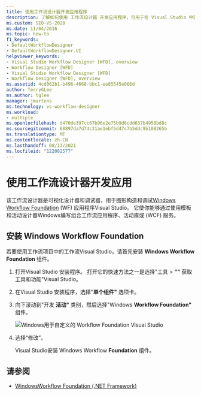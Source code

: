 ```yaml
---
title: 使用工作流设计器开发应用程序
description: 了解如何使用 工作流设计器 开发应用程序，可用于在 Visual Studio 中图形构造和调试 WF Visual Studio。
ms.custom: SEO-VS-2020
ms.date: 11/04/2016
ms.topic: how-to
f1_keywords:
- DefaultWorkflowDesigner
- DefaultWorkflowDesigner.UI
helpviewer_keywords:
- Visual Studio Workflow Designer [WFD], overview
- Workflow Designer [WFD]
- Visual Studio Workflow Designer [WFD]
- Workflow Designer [WFD], overview
ms.assetid: 4cd062b1-b496-4668-bbc1-ee85545e066d
author: TerryGLee
ms.author: tglee
manager: jmartens
ms.technology: vs-workflow-designer
ms.workload:
- multiple
ms.openlocfilehash: d470de397cc67b96e2e75b9d6cdd637b4958bd8c
ms.sourcegitcommit: 68897da7d74c31ae1ebf5d47c7b5ddc9b108265b
ms.translationtype: MT
ms.contentlocale: zh-CN
ms.lasthandoff: 08/13/2021
ms.locfileid: "122082577"
---
```

# <a name="develop-apps-with-the-workflow-designer"></a>使用工作流设计器开发应用

该工作流设计器是可视化设计器和调试器，用于图形构造和调试[Windows Workflow Foundation](/dotnet/framework/windows-workflow-foundation/index) (WF) 应用程序Visual Studio。 它使你能够通过使用模板和活动设计器Windows编写组合工作流应用程序、活动库或 (WCF) 服务。

## <a name="install-windows-workflow-foundation"></a>安装 Windows Workflow Foundation

若要使用工作流项目中的工作流Visual Studio，请首先安装 **Windows Workflow Foundation** 组件。

1. 打开Visual Studio 安装程序。 打开它的快速方法之一是选择"工具  >  **""** 获取工具和功能"Visual Studio。

1. 在Visual Studio 安装程序，选择"**单个组件"** 选项卡。

1. 向下滚动到"开发 **活动"** 类别，然后选择"Windows **Workflow Foundation"** 组件。

   ![Windows用于自定义的 Workflow Foundation Visual Studio](media/windows-workflow-foundation-component.png)

1. 选择“修改”。

   Visual Studio安装 Windows Workflow **Foundation** 组件。

## <a name="see-also"></a>请参阅

- [WindowsWorkflow Foundation (.NET Framework) ](/dotnet/framework/windows-workflow-foundation/index)
